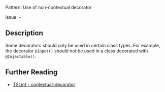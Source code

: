 Pattern: Use of non-contextual decorator

Issue: -

## Description

Some decorators should only be used in certain class types. For example, the decorator `@Input()` should not be used in a class decorated with `@Injectable()`.

## Further Reading

* [TSLint - contextual-decorator](http://codelyzer.com/rules/contextual-decorator/)